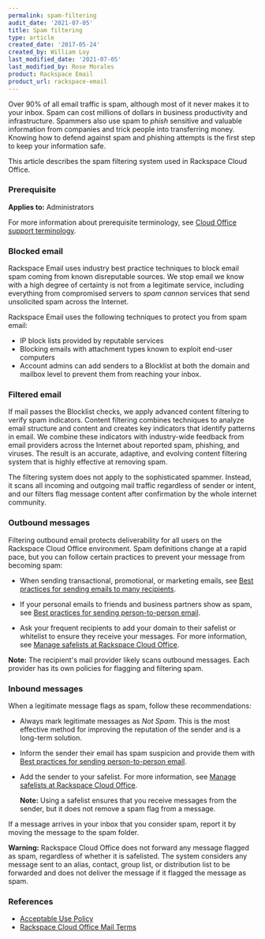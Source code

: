 ```yaml
---
permalink: spam-filtering
audit_date: '2021-07-05'
title: Spam filtering
type: article
created_date: '2017-05-24'
created_by: William Loy
last_modified_date: '2021-07-05'
last_modified_by: Rose Morales
product: Rackspace Email
product_url: rackspace-email
---
```


Over 90% of all email traffic is spam, although most of it never makes it to
your inbox. Spam can cost millions of dollars in business productivity and
infrastructure. Spammers also use spam to *phish* sensitive and valuable
information from companies and trick people into transferring money. Knowing
how to defend against spam and phishing attempts is the first step to keep your
information safe.

This article describes the spam filtering system used in Rackspace Cloud Office.

### Prerequisite

**Applies to:** Administrators

For more information about prerequisite terminology, see [Cloud Office support terminology](/support/how-to/cloud-office-support-terminology).

### Blocked email

Rackspace Email uses industry best practice techniques to block email spam
coming from known disreputable sources. We stop email we know with a high
degree of certainty is not from a legitimate service, including everything from
compromised servers to *spam cannon* services that send unsolicited spam across
the Internet.

Rackspace Email uses the following techniques to protect you from spam email:

- IP block lists provided by reputable services
- Blocking emails with attachment types known to exploit end-user computers
- Account admins can add senders to a Blocklist at both the domain and mailbox
  level to prevent them from reaching your inbox.

### Filtered email

If mail passes the Blocklist checks, we apply advanced content filtering to
verify spam indicators. Content filtering combines techniques to analyze email
structure and content and creates key indicators that identify patterns in
email. We combine these indicators with industry-wide feedback from email
providers across the Internet about reported spam, phishing, and viruses. The
result is an accurate, adaptive, and evolving content filtering system that
is highly effective at removing spam.

The filtering system does not apply to the sophisticated spammer. Instead, it scans all
incoming and outgoing mail traffic regardless of sender or intent, and our filters
flag message content after confirmation by the whole internet community.

### Outbound messages

Filtering outbound email protects deliverability for all users on the Rackspace
Cloud Office environment. Spam definitions change at a rapid pace, but you can
follow certain practices to prevent your message from becoming spam:

- When sending transactional, promotional, or marketing emails, see
  [Best practices for sending emails to many recipients](/support/how-to/best-practices-for-sending-emails-to-many-recipients/).

- If your personal emails to friends and business partners show as
  spam, see [Best practices for sending person-to-person email](/support/how-to/best-practices-for-sending-person-to-person-email/).

- Ask your frequent recipients to add your domain to their safelist or
  whitelist to ensure they receive your messages. For more information, see
  [Manage safelists at Rackspace Cloud Office](/support/how-to/spam-preferences-safe-lists-and-black-list-in-rackspace-email/#manage-safelists).

**Note:** The recipient's mail provider likely scans outbound messages. Each provider
          has its own policies for flagging and filtering spam.

### Inbound messages

When a legitimate message flags as spam, follow these recommendations:

- Always mark legitimate messages as *Not Spam*. This is the most effective
  method for improving the reputation of the sender and is a long-term solution.

- Inform the sender their email has spam suspicion and provide them with
  [Best practices for sending person-to-person email](/support/how-to/best-practices-for-sending-person-to-person-email/).

- Add the sender to your safelist. For more information, see
  [Manage safelists at Rackspace Cloud Office](/support/how-to/spam-preferences-safe-lists-and-black-list-in-rackspace-email/#manage-safelists).

   **Note:** Using a safelist ensures that you receive messages from the sender,
   but it does not remove a spam flag from a message.

If a message arrives in your inbox that you consider spam, report it by
moving the message to the spam folder.

**Warning:** Rackspace Cloud Office does not forward any message flagged
as spam, regardless of whether it is safelisted. The system considers any
message sent to an alias, contact, group list, or distribution list to be
forwarded and does not deliver the message if it flagged the message as spam.

### References

- [Acceptable Use Policy](https://www.rackspace.com/information/legal/aup?_ga=2.75345873.298003222.1495221511-62538955.1439921553)
- [Rackspace Cloud Office Mail Terms](https://www.rackspace.com/information/legal/mailterms)
